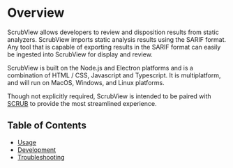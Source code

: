 # Overview
ScrubView allows developers to review and disposition results from static analyzers. ScrubView imports static analysis results using the SARIF format. Any tool that is capable of exporting results in the SARIF format can easily be ingested into ScrubView for display and review.

ScrubView is built on the Node.js and Electron platforms and is a combination of HTML / CSS, Javascript and Typescript. It is multiplatform, and will run on MacOS, Windows, and Linux platforms. 

Though not explicitly required, ScrubView is intended to be paired with [SCRUB](https://github.com/nasa/scrub) to provide the most streamlined experience.

## Table of Contents

* [Usage](usage.md)
* [Development](development.md)
* [Troubleshooting](troubleshooting.md)
